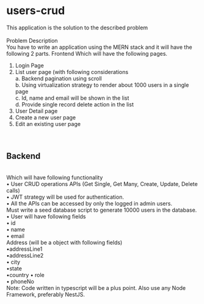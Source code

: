 # users-crud

This application is the solution to the described problem<br/><br/>
Problem Description<br/>
You have to write an application using the MERN stack and it will have the following 2 parts.
Frontend
Which will have the following pages.

1. Login Page
2. List user page (with following considerations <br/>
  a. Backend pagination using scroll<br/>
  b. Using virtualization strategy to render about 1000 users in a single page<br/>
  c. Id, name and email will be shown in the list<br/>
  d. Provide single record delete action in the list<br/>
3. User Detail page<br/>
4. Create a new user page<br/>
5. Edit an existing user page<br/><br/><br/>
<h2>Backend</h2><br/>
Which will have following functionality<br/>
• User CRUD operations APIs (Get Single, Get Many, Create, Update, Delete calls)<br/>
• JWT strategy will be used for authentication.<br/>
• All the APIs can be accessed by only the logged in admin users.<br/>
Must write a seed database script to generate 10000 users in the database.<br/>
• User will have following fields<br/>
• id <br/>
• name<br/>
• email<br/>
Address (will be a object with following fields)<br/>
•addressLine1<br/>
•addressLine2<br/>
• city<br/> •state<br/>
•country
• role<br/>• phoneNo<br/>
Note: Code written in typescript will be a plus point. Also use any Node Framework, preferably
NestJS.


